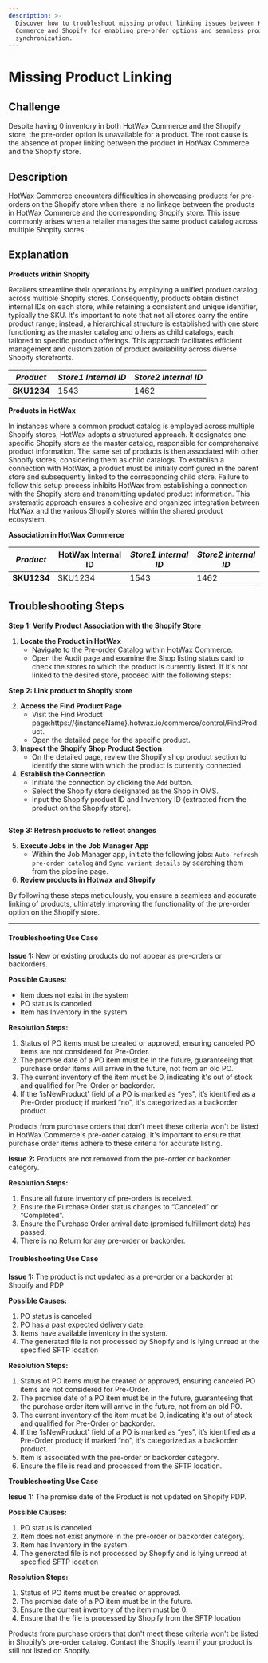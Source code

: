 ```yaml
---
description: >-
  Discover how to troubleshoot missing product linking issues between HotWax
  Commerce and Shopify for enabling pre-order options and seamless product
  synchronization.
---
```


# Missing Product Linking

## Challenge

Despite having 0 inventory in both HotWax Commerce and the Shopify store, the pre-order option is unavailable for a product. The root cause is the absence of proper linking between the product in HotWax Commerce and the Shopify store.

## Description

HotWax Commerce encounters difficulties in showcasing products for pre-orders on the Shopify store when there is no linkage between the products in HotWax Commerce and the corresponding Shopify store. This issue commonly arises when a retailer manages the same product catalog across multiple Shopify stores.

## Explanation

**Products within Shopify**

Retailers streamline their operations by employing a unified product catalog across multiple Shopify stores. Consequently, products obtain distinct internal IDs on each store, while retaining a consistent and unique identifier, typically the SKU. It's important to note that not all stores carry the entire product range; instead, a hierarchical structure is established with one store functioning as the master catalog and others as child catalogs, each tailored to specific product offerings. This approach facilitates efficient management and customization of product availability across diverse Shopify storefronts.

| _Product_   | _Store1 Internal ID_ | _Store2 Internal ID_ |
| ----------- | -------------------- | -------------------- |
| **SKU1234** | 1543                 | 1462                 |

**Products in HotWax**

In instances where a common product catalog is employed across multiple Shopify stores, HotWax adopts a structured approach. It designates one specific Shopify store as the master catalog, responsible for comprehensive product information. The same set of products is then associated with other Shopify stores, considering them as child catalogs. To establish a connection with HotWax, a product must be initially configured in the parent store and subsequently linked to the corresponding child store. Failure to follow this setup process inhibits HotWax from establishing a connection with the Shopify store and transmitting updated product information. This systematic approach ensures a cohesive and organized integration between HotWax and the various Shopify stores within the shared product ecosystem.

**Association in HotWax Commerce**

| _Product_   | HotWax Internal ID | _Store1 Internal ID_ | _Store2 Internal ID_ |
| ----------- | ------------------ | -------------------- | -------------------- |
| **SKU1234** | SKU1234            | 1543                 | 1462                 |

## Troubleshooting Steps

**Step 1: Verify Product Association with the Shopify Store**

1. **Locate the Product in HotWax**
   * Navigate to the [Pre-order Catalog](https://preorder.hotwax.io/catalog) within HotWax Commerce.
   * Open the Audit page and examine the Shop listing status card to check the stores to which the product is currently listed. If it's not linked to the desired store, proceed with the following steps:

**Step 2: Link product to Shopify store**

2. **Access the Find Product Page**
   * Visit the Find Product page:https://{instanceName}.hotwax.io/commerce/control/FindProduct.
   * Open the detailed page for the specific product.
3. **Inspect the Shopify Shop Product Section**
   * On the detailed page, review the Shopify shop product section to identify the store with which the product is currently connected.
4. **Establish the Connection**
   * Initiate the connection by clicking the `Add` button.
   * Select the Shopify store designated as the Shop in OMS.
   * Input the Shopify product ID and Inventory ID (extracted from the product on the Shopify store).



<figure><img src="../.gitbook/assets/dev-oms.hotwax.io_commerce_control_ViewShopifyShop_shopId=10000 1.png" alt=""><figcaption></figcaption></figure>

**Step 3: Refresh products to reflect changes**

5. **Execute Jobs in the Job Manager App**
   * Within the Job Manager app, initiate the following jobs: `Auto refresh pre-order catalog` and `Sync variant details` by searching them from the pipeline page.
6. **Review products in Hotwax and Shopify**

By following these steps meticulously, you ensure a seamless and accurate linking of products, ultimately improving the functionality of the pre-order option on the Shopify store.

___
#### **Troubleshooting Use Case**

**Issue 1:** New or existing products do not appear as pre-orders or backorders.

**Possible Causes:**

* Item does not exist in the system
* PO status is canceled
* Item has Inventory in the system

**Resolution Steps:**

1. Status of PO items must be created or approved, ensuring canceled PO items are not considered for Pre-Order.
2. The promise date of a PO item must be in the future, guaranteeing that purchase order items will arrive in the future, not from an old PO.
3. The current inventory of the item must be 0, indicating it's out of stock and qualified for Pre-Order or backorder.
4. If the 'isNewProduct' field of a PO is marked as “yes”, it’s identified as a Pre-Order product; if marked “no”, it's categorized as a backorder product.

Products from purchase orders that don't meet these criteria won't be listed in HotWax Commerce's pre-order catalog. It's important to ensure that purchase order items adhere to these criteria for accurate listing.

**Issue 2:** Products are not removed from the pre-order or backorder category.

**Resolution Steps:**

1. Ensure all future inventory of pre-orders is received.
2. Ensure the Purchase Order status changes to “Canceled” or “Completed”.
3. Ensure the Purchase Order arrival date (promised fulfillment date) has passed.
4. There is no Return for any pre-order or backorder.

#### Troubleshooting Use Case

**Issue 1:** The product is not updated as a pre-order or a backorder at Shopify and PDP

**Possible Causes:**

1. PO status is canceled
2. PO has a past expected delivery date.
3. Items have available inventory in the system.
4. The generated file is not processed by Shopify and is lying unread at the specified SFTP location

**Resolution Steps:**

1. Status of PO items must be created or approved, ensuring canceled PO items are not considered for Pre-Order.
2. The promise date of a PO item must be in the future, guaranteeing that the purchase order item will arrive in the future, not from an old PO.
3. The current inventory of the item must be 0, indicating it's out of stock and qualified for Pre-Order or backorder.
4. If the 'isNewProduct' field of a PO is marked as “yes”, it’s identified as a Pre-Order product; if marked “no”, it's categorized as a backorder product.
5. Item is associated with the pre-order or backorder category.
6. Ensure the file is read and processed from the SFTP location.

**Troubleshooting Use Case**

**Issue 1:** The promise date of the Product is not updated on Shopify PDP.

**Possible Causes:**

1. PO status is canceled
2. Item does not exist anymore in the pre-order or backorder category.
3. Item has Inventory in the system.
4. The generated file is not processed by Shopify and is lying unread at specified SFTP location

**Resolution Steps:**

1. Status of PO items must be created or approved.
2. The promise date of a PO item must be in the future.
3. Ensure the current inventory of the item must be 0.
4. Ensure that the file is processed by Shopify from the SFTP location

Products from purchase orders that don't meet these criteria won't be listed in Shopify’s pre-order catalog. Contact the Shopify team if your product is still not listed on Shopify.
